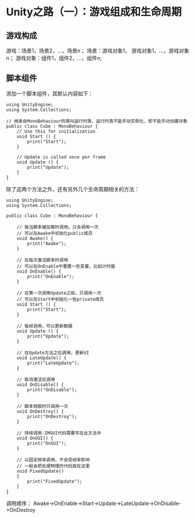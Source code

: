 ﻿# Unity之路（一）：游戏组成和生命周期

## 游戏构成
游戏：场景1，场景2，...，场景n；
场景：游戏对象1， 游戏对象1，...，游戏对象n；
游戏对象：组件1，组件2，...，组件n;

## 脚本组件

添加一个脚本组件，其默认内容如下：

```
using UnityEngine;
using System.Collections;

// 继承自MonoBehaviour的类叫运行时类，运行时类不能手动实例化，即不能手动创建对象
public class Cube : MonoBehaviour {
	// Use this for initialization
	void Start () {
        print("Start");
    }
	
	// Update is called once per frame
	void Update () {
        print("Update");
    }
}

```

除了这两个方法之外，还有另外几个生命周期相关的方法：

```
using UnityEngine;
using System.Collections;

public class Cube : MonoBehaviour {

    // 每当脚本被加载时调用，只会调用一次
    // 可以在Awake中初始化public成员
    void Awake() {
        print("Awake");
    }
    
    // 在每次激活脚本时调用
    // 可以在OnEnable中重置一些变量，比如计时器
    void OnEnable() {
        print("OnEnable");
    }
    
	// 在第一次调用Update之前，只调用一次
	// 可以在Start中初始化一些private成员
	void Start () {
        print("Start");
    }
	
	// 每帧调用，可以更新数据
	void Update () {
        print("Update");
    }
    
    // 在Update方法之后调用，更新UI
    void LateUpdate() {
        print("LateUpdate");
    }

    // 取消激活后调用
    void OnDisable() {
        print("OnDisable");
    }

    // 脚本销毁时只调用一次
    void OnDestroy() {
        print("OnDestroy");
    }

    // 持续调用-IMGUI代码需要写在此方法中
    void OnGUI() {
        print("OnGUI");
    }

    // 以固定频率调用，不会受帧率影响
    // 一般会把处理物理的代码放在这里
    void FixedUpdate()
    {
        print("FixedUpdate");
    }
}
```

调用顺序： Awake->OnEnable->Start->Update->LateUpdate->OnDisable->OnDestroy

